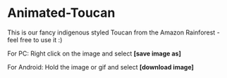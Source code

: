 # Animated-Toucan
This is our fancy indigenous styled Toucan from the Amazon Rainforest -  feel free to use it :)

For PC:
Right click on the image and select **[save image as]**

For Android:
Hold the image or gif and select **[download image]**
